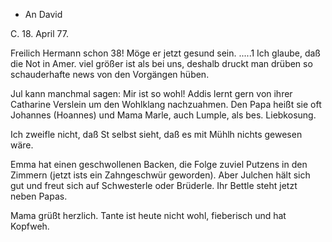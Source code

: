 + An David

 C. 18. April 77.

Freilich Hermann schon 38! Möge er jetzt gesund sein. .....1 Ich glaube, daß die Not in Amer. viel größer ist als bei uns, deshalb druckt man drüben so schauderhafte news von den Vorgängen hüben.

Jul kann manchmal sagen: Mir ist so wohl! Addis lernt gern von ihrer Catharine Verslein um den Wohlklang nachzuahmen. Den Papa heißt sie oft Johannes (Hoannes) und Mama Marle, auch Lumple, als bes. Liebkosung.

Ich zweifle nicht, daß St selbst sieht, daß es mit Mühlh nichts gewesen wäre.

Emma hat einen geschwollenen Backen, die Folge zuviel Putzens in den Zimmern (jetzt ists ein Zahngeschwür geworden). Aber Julchen hält sich gut und freut sich auf Schwesterle oder Brüderle. Ihr Bettle steht jetzt neben Papas.

Mama grüßt herzlich. Tante ist heute nicht wohl, fieberisch und hat Kopfweh.
